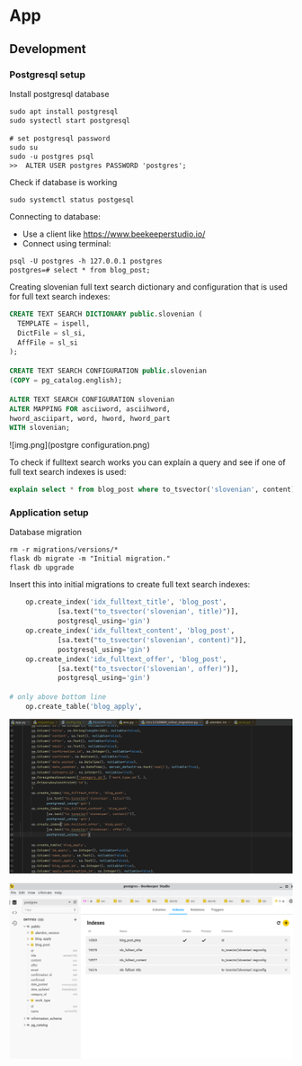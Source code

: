 # App

## Development

### Postgresql setup

Install postgresql database

```shell
sudo apt install postgresql
sudo systectl start postgresql

# set postgresql password
sudo su
sudo -u postgres psql
>>  ALTER USER postgres PASSWORD 'postgres';
```

Check if database is working

```shell
sudo systemctl status postgesql
```

Connecting to database:

- Use a client like https://www.beekeeperstudio.io/
- Connect using terminal:

```shell
psql -U postgres -h 127.0.0.1 postgres
postgres=# select * from blog_post;
```

Creating slovenian full text search dictionary and configuration that is used for full
text search indexes:

```sql
CREATE TEXT SEARCH DICTIONARY public.slovenian (
  TEMPLATE = ispell,
  DictFile = sl_si,
  AffFile = sl_si
);

CREATE TEXT SEARCH CONFIGURATION public.slovenian
(COPY = pg_catalog.english);

ALTER TEXT SEARCH CONFIGURATION slovenian
ALTER MAPPING FOR asciiword, asciihword,
hword_asciipart, word, hword, hword_part
WITH slovenian;
```
![img.png](postgre configuration.png)

To check if fulltext search works you can explain a query and see if one of full text
search indexes is used:

```sql
explain select * from blog_post where to_tsvector('slovenian', content) @@ 'stanovanje'
```

### Application setup

Database migration

```shell
rm -r migrations/versions/*
flask db migrate -m "Initial migration."
flask db upgrade
```

Insert this into initial migrations to create full text search indexes:

```python
    op.create_index('idx_fulltext_title', 'blog_post',
            [sa.text("to_tsvector('slovenian', title)")],
            postgresql_using='gin')
    op.create_index('idx_fulltext_content', 'blog_post',
            [sa.text("to_tsvector('slovenian', content)")],
            postgresql_using='gin')
    op.create_index('idx_fulltext_offer', 'blog_post',
            [sa.text("to_tsvector('slovenian', offer)")],
            postgresql_using='gin')

# only above bottom line
    op.create_table('blog_apply',
```
![img.png](img.png)




![img.png](migrations_indexes.png)
